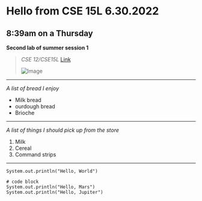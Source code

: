# Hello from CSE 15L 6.30.2022 #
## 8:39am on a Thursday ##
**Second lab of summer session 1**
> *CSE 12/CSE15L*
> [Link](https://www.youtube.com/watch?v=p7YXXieghto)
> 
> ![Image](https://paspahang.org/wp-content/uploads/2019/03/get-the-marvelous-funny-looking-cat-memes-of-funny-looking-cat-memes.jpg)
---
*A list of bread I enjoy*
* Milk bread
* ourdough bread
* Brioche 
---
*A list of things I should pick up from the store*
1. Milk
2. Cereal
3. Command strips
---
`System.out.println("Hello, World")`

```
# code block
System.out.println("Hello, Mars")
System.out.println("Hello, Jupiter")
```
